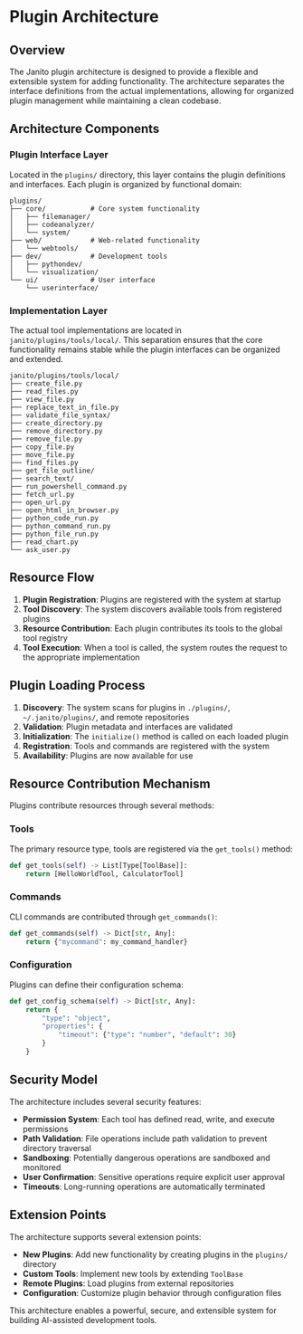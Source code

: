 # Plugin Architecture

## Overview

The Janito plugin architecture is designed to provide a flexible and extensible system for adding functionality. The architecture separates the interface definitions from the actual implementations, allowing for organized plugin management while maintaining a clean codebase.

## Architecture Components

### Plugin Interface Layer

Located in the `plugins/` directory, this layer contains the plugin definitions and interfaces. Each plugin is organized by functional domain:

```
plugins/
├── core/           # Core system functionality
│   ├── filemanager/
│   ├── codeanalyzer/
│   └── system/
├── web/            # Web-related functionality
│   └── webtools/
├── dev/            # Development tools
│   ├── pythondev/
│   └── visualization/
└── ui/             # User interface
    └── userinterface/
```

### Implementation Layer

The actual tool implementations are located in `janito/plugins/tools/local/`. This separation ensures that the core functionality remains stable while the plugin interfaces can be organized and extended.

```
janito/plugins/tools/local/
├── create_file.py
├── read_files.py
├── view_file.py
├── replace_text_in_file.py
├── validate_file_syntax/
├── create_directory.py
├── remove_directory.py
├── remove_file.py
├── copy_file.py
├── move_file.py
├── find_files.py
├── get_file_outline/
├── search_text/
├── run_powershell_command.py
├── fetch_url.py
├── open_url.py
├── open_html_in_browser.py
├── python_code_run.py
├── python_command_run.py
├── python_file_run.py
├── read_chart.py
└── ask_user.py
```

## Resource Flow

1. **Plugin Registration**: Plugins are registered with the system at startup
2. **Tool Discovery**: The system discovers available tools from registered plugins
3. **Resource Contribution**: Each plugin contributes its tools to the global tool registry
4. **Tool Execution**: When a tool is called, the system routes the request to the appropriate implementation

## Plugin Loading Process

1. **Discovery**: The system scans for plugins in `./plugins/`, `~/.janito/plugins/`, and remote repositories
2. **Validation**: Plugin metadata and interfaces are validated
3. **Initialization**: The `initialize()` method is called on each loaded plugin
4. **Registration**: Tools and commands are registered with the system
5. **Availability**: Plugins are now available for use

## Resource Contribution Mechanism

Plugins contribute resources through several methods:

### Tools

The primary resource type, tools are registered via the `get_tools()` method:

```python
def get_tools(self) -> List[Type[ToolBase]]:
    return [HelloWorldTool, CalculatorTool]
```

### Commands

CLI commands are contributed through `get_commands()`:

```python
def get_commands(self) -> Dict[str, Any]:
    return {"mycommand": my_command_handler}
```

### Configuration

Plugins can define their configuration schema:

```python
def get_config_schema(self) -> Dict[str, Any]:
    return {
        "type": "object",
        "properties": {
            "timeout": {"type": "number", "default": 30}
        }
    }
```

## Security Model

The architecture includes several security features:

- **Permission System**: Each tool has defined read, write, and execute permissions
- **Path Validation**: File operations include path validation to prevent directory traversal
- **Sandboxing**: Potentially dangerous operations are sandboxed and monitored
- **User Confirmation**: Sensitive operations require explicit user approval
- **Timeouts**: Long-running operations are automatically terminated

## Extension Points

The architecture supports several extension points:

- **New Plugins**: Add new functionality by creating plugins in the `plugins/` directory
- **Custom Tools**: Implement new tools by extending `ToolBase`
- **Remote Plugins**: Load plugins from external repositories
- **Configuration**: Customize plugin behavior through configuration files

This architecture enables a powerful, secure, and extensible system for building AI-assisted development tools.